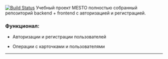 [![Build Status](https://i.imgur.com/jpIZtTM.png)](https://praktikum.yandex.ru/profile/web/)
Учебный проект MESTO полностью собранный репозиторий backend + frontend с авторизацией и регистрацией.

### Функционал:

* Авторизации и регистрации пользователей

* Операции с карточками и пользователями
___
